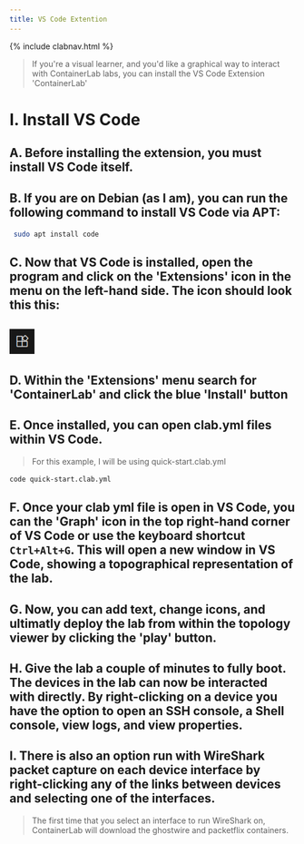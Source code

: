 ```yaml
---
title: VS Code Extention
---
```

{% include clabnav.html %}
> If you're a visual learner, and you'd like a graphical way to interact with ContainerLab labs, you can install the VS Code Extension 'ContainerLab'

# I. Install VS Code
## A. Before installing the extension, you must install VS Code itself.
## B. If you are on Debian (as I am), you can run the following command to install VS Code via APT:

```bash
 sudo apt install code
```
## C. Now that VS Code is installed, open the program and click on the 'Extensions' icon in the menu on the left-hand side. The icon should look this this: 
## ![VS Code Extension icon](/images/vsCodeExt.png)
## D. Within the 'Extensions' menu search for 'ContainerLab' and click the blue 'Install' button
## E. Once installed, you can open clab.yml files within VS Code.

> For this example, I will be using quick-start.clab.yml

```bash
code quick-start.clab.yml
```

## F. Once your clab yml file is open in VS Code, you can the 'Graph' icon in the top right-hand corner of VS Code or use the keyboard shortcut `Ctrl+Alt+G`. This will open a new window in VS Code, showing a topographical representation of the lab.
## G. Now, you can add text, change icons, and ultimatly deploy the lab from within the topology viewer by clicking the 'play' button.
## H. Give the lab a couple of minutes to fully boot. The devices in the lab can now be interacted with directly. By right-clicking on a device you have the option to open an SSH console, a Shell console, view logs, and view properties.
## I. There is also an option run with WireShark packet capture on each device interface by right-clicking any of the links between devices and selecting one of the interfaces.
> The first time that you select an interface to run WireShark on, ContainerLab will download the ghostwire and packetflix containers. 
